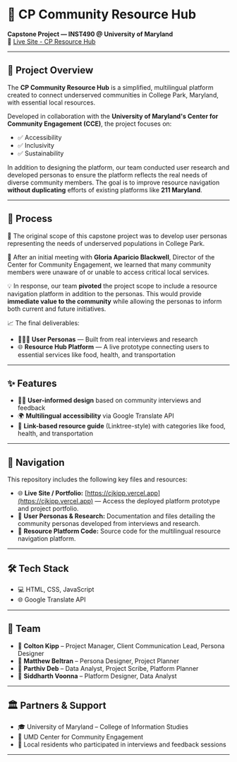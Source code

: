# 📍 CP Community Resource Hub  
**Capstone Project — INST490 @ University of Maryland**  
🔗 [Live Site - CP Resource Hub](https://cjkipp.vercel.app)

---

## 📘 Project Overview

The **CP Community Resource Hub** is a simplified, multilingual platform created to connect underserved communities in College Park, Maryland, with essential local resources.

Developed in collaboration with the **University of Maryland's Center for Community Engagement (CCE)**, the project focuses on:
- ✅ Accessibility
- ✅ Inclusivity
- ✅ Sustainability

In addition to designing the platform, our team conducted user research and developed personas to ensure the platform reflects the real needs of diverse community members. The goal is to improve resource navigation **without duplicating** efforts of existing platforms like **211 Maryland**.

---

## 🔄 Process

🧭 The original scope of this capstone project was to develop user personas representing the needs of underserved populations in College Park.

🤝 After an initial meeting with **Gloria Aparicio Blackwell**, Director of the Center for Community Engagement, we learned that many community members were unaware of or unable to access critical local services.

💡 In response, our team **pivoted** the project scope to include a resource navigation platform in addition to the personas. This would provide **immediate value to the community** while allowing the personas to inform both current and future initiatives.

📈 The final deliverables:
- 🧑‍🤝‍🧑 **User Personas** — Built from real interviews and research
- 🌐 **Resource Hub Platform** — A live prototype connecting users to essential services like food, health, and transportation

---

## ✨ Features

- 🧑‍🔬 **User-informed design** based on community interviews and feedback
- 🌍 **Multilingual accessibility** via Google Translate API
- 🔗 **Link-based resource guide** (Linktree-style) with categories like food, health, and transportation

---

## 🧭 Navigation

This repository includes the following key files and resources:

- 🌐 **Live Site / Portfolio:** [https://cjkipp.vercel.app](https://cjkipp.vercel.app) — Access the deployed platform prototype and project portfolio.
- 📄 **User Personas & Research:** Documentation and files detailing the community personas developed from interviews and research.
- 📂 **Resource Platform Code:** Source code for the multilingual resource navigation platform.

---

## 🛠️ Tech Stack

- 💻 HTML, CSS, JavaScript  
- 🌐 Google Translate API  

---

## 👥 Team

- 👤 **Colton Kipp** – Project Manager, Client Communication Lead, Persona Designer  
- 👤 **Matthew Beltran** – Persona Designer, Project Planner  
- 👤 **Parthiv Deb** – Data Analyst, Project Scribe, Platform Planner  
- 👤 **Siddharth Voonna** – Platform Designer, Data Analyst  

---

## 🏛️ Partners & Support

- 🎓 University of Maryland – College of Information Studies  
- 🏢 UMD Center for Community Engagement  
- 🙌 Local residents who participated in interviews and feedback sessions

---
